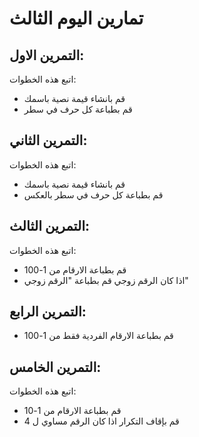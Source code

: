 # تمارين اليوم الثالث

## التمرين الاول:
اتبع هذه الخطوات:
- قم بانشاء قيمة نصية باسمك 
- قم بطباعة كل حرف في سطر

## التمرين الثاني:
اتبع هذه الخطوات:
- قم بانشاء قيمة نصية باسمك 
- قم بطباعة كل حرف في سطر بالعكس

## التمرين الثالث:
اتبع هذه الخطوات:
- قم بطباعة الارقام من 1-100
- اذا كان الرقم زوجي قم بطباعة "الرقم زوجي"

## التمرين الرابع:
- قم بطباعة الارقام الفردية فقط من 1-100

## التمرين الخامس:
اتبع هذه الخطوات:
- قم بطباعة الارقام من 1-10
- قم بإقاف التكرار اذا كان الرقم مساوي ل 4
